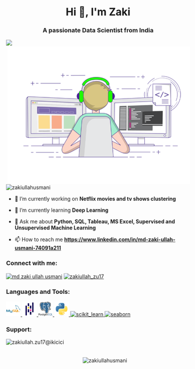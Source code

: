 <h1 align="center">Hi 👋, I'm Zaki</h1>
<h3 align="center">A passionate Data Scientist from India</h3>

<img src="https://github.com/souvikguria98/souvikguria98/blob/master/Hi.gif" width="25"></h2>
<img align="right" alt="GIF" src="https://raw.githubusercontent.com/devSouvik/devSouvik/master/gif3.gif" width="500"/>

<p align="left"> <img src="https://komarev.com/ghpvc/?username=zakiullahusmani&label=Profile%20views&color=0e75b6&style=flat" alt="zakiullahusmani" /> </p>

- 🔭 I’m currently working on **Netflix movies and tv shows clustering**

- 🌱 I’m currently learning **Deep Learning**

- 💬 Ask me about **Python, SQL, Tableau, MS Excel, Supervised and Unsupervised Machine Learning**

- 📫 How to reach me **https://www.linkedin.com/in/md-zaki-ullah-usmani-74091a211**

<h3 align="left">Connect with me:</h3>
<p align="left">
<a href="https://linkedin.com/in/md zaki ullah usmani" target="blank"><img align="center" src="https://raw.githubusercontent.com/rahuldkjain/github-profile-readme-generator/master/src/images/icons/Social/linked-in-alt.svg" alt="md zaki ullah usmani" height="30" width="40" /></a>
<a href="https://www.hackerrank.com/zakiullah_zu17" target="blank"><img align="center" src="https://raw.githubusercontent.com/rahuldkjain/github-profile-readme-generator/master/src/images/icons/Social/hackerrank.svg" alt="zakiullah_zu17" height="30" width="40" /></a>
</p>

<h3 align="left">Languages and Tools:</h3>
<p align="left"> <a href="https://www.mysql.com/" target="_blank" rel="noreferrer"> <img src="https://raw.githubusercontent.com/devicons/devicon/master/icons/mysql/mysql-original-wordmark.svg" alt="mysql" width="40" height="40"/> </a> <a href="https://pandas.pydata.org/" target="_blank" rel="noreferrer"> <img src="https://raw.githubusercontent.com/devicons/devicon/2ae2a900d2f041da66e950e4d48052658d850630/icons/pandas/pandas-original.svg" alt="pandas" width="40" height="40"/> </a> <a href="https://www.postgresql.org" target="_blank" rel="noreferrer"> <img src="https://raw.githubusercontent.com/devicons/devicon/master/icons/postgresql/postgresql-original-wordmark.svg" alt="postgresql" width="40" height="40"/> </a> <a href="https://www.python.org" target="_blank" rel="noreferrer"> <img src="https://raw.githubusercontent.com/devicons/devicon/master/icons/python/python-original.svg" alt="python" width="40" height="40"/> </a> <a href="https://scikit-learn.org/" target="_blank" rel="noreferrer"> <img src="https://upload.wikimedia.org/wikipedia/commons/0/05/Scikit_learn_logo_small.svg" alt="scikit_learn" width="40" height="40"/> </a> <a href="https://seaborn.pydata.org/" target="_blank" rel="noreferrer"> <img src="https://seaborn.pydata.org/_images/logo-mark-lightbg.svg" alt="seaborn" width="40" height="40"/> </a> </p>

<h3 align="left">Support:</h3>
<p><a href="https://ko-fi.com/zakiullah.zu17@ikicici"> <img align="left" src="https://cdn.ko-fi.com/cdn/kofi3.png?v=3" height="50" width="210" alt="zakiullah.zu17@ikicici" /></a></p><br><br>

<p><img align="center" src="https://github-readme-stats.vercel.app/api/top-langs?username=zakiullahusmani&show_icons=true&locale=en&layout=compact" alt="zakiullahusmani" /></p>
